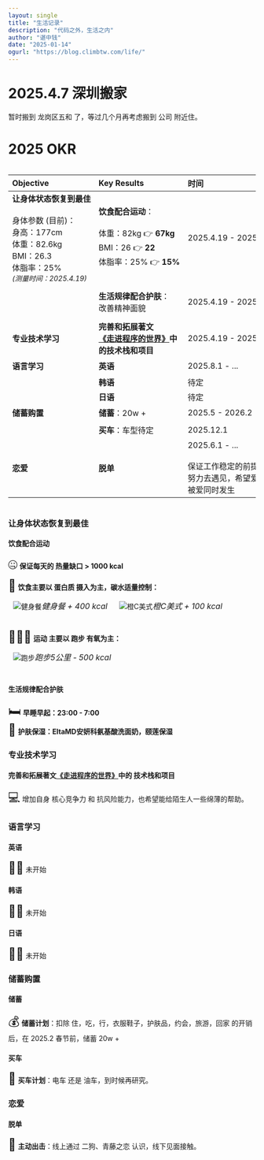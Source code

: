 ```yaml
---
layout: single
title: "生活记录"
description: "代码之外，生活之内"
author: "谌中钱"
date: "2025-01-14"
ogurl: "https://blog.climbtw.com/life/"
---
```


# 2025.4.7 深圳搬家

暂时搬到 龙岗区五和 了，等过几个月再考虑搬到 公司 附近住。

# 2025 OKR

<!-- 
进度标识：█  ░

█░░░░░░░░░ 10%
██░░░░░░░░ 20%
███░░░░░░░ 30%

状态标识：🟢未开始 🟡进行中 ✅已完成 🔴受阻
-->

<div style="overflow-x: auto">
<div style="width: 1000px;">

|**Objective**|**Key Results**|**时间**|**进度**|**状态**|
|:-|:-|:-|:-|:-|
|**让身体状态恢复到最佳** <br /><br /> <span style="font-size: 16px"> 身体参数 (目前)： <br /> 身高：177cm <br /> 体重：82.6kg <br /> BMI：26.3 <br /> 体脂率：25% <br /> <span style="font-size: 14px; font-style: italic;">(测量时间：2025.4.19) </span></span> | **饮食配合运动**： <br /><br /> <span style="font-size: 16px"> 体重：82kg 👉 **67kg** <br /> BMI：26 👉 **22** <br /> 体脂率：25% 👉 **15%**</span>|2025.4.19 - 2025.10.19|█░░░░░░░░░ 10% <br /><br /> <span style="font-size: 16px"> 体重：**??kg** <br /> BMI：**??** <br /> 体脂率：**??%** <br /> <span style="font-size: 14px; font-style: italic;">(测量时间：2025.5.3)<br/>(每周日测量一次) </span></span>|🟡 进行中|
||**生活规律配合护肤**： <br /> <span style="font-size: 16px">改善精神面貌</span>|2025.4.19 - 2025.10.19|█░░░░░░░░░ 10% <br /><br /> <span style="font-size: 16px"> 多拍照吧 </span>|🟡 进行中|
|**专业技术学习**|**完善和拓展著文 <br /> <a href="https://blog.climbtw.com/post/entering_the_world_of_programming/" target="_blank">《走进程序的世界》</a>中 <br /> 的技术栈和项目**|2025.4.19 - 2025.12.19|███░░░░░░░ 30%|🟡 进行中|
|**语言学习**|**英语**|2025.8.1 - ...|░░░░░░░░░░ 0%|🟢未开始|
||**韩语**|待定|░░░░░░░░░░ 0%|🔴受阻|
||**日语**|待定|░░░░░░░░░░ 0%|🔴受阻|
|**储蓄购置**|**储蓄**：<span style="font-size: 16px">20w +</span>|2025.5 - 2026.2|█░░░░░░░░░ 10%|🟡 进行中|
||**买车**：<span style="font-size: 16px">车型待定</span>|2025.12.1|░░░░░░░░░░ 0%|🟢未开始|
|**恋爱**|**脱单**|2025.6.1 - ... <br/><br/> <span style="font-size: 16px"> 保证工作稳定的前提下， <br /> 努力去遇见，希望爱与 <br /> 被爱同时发生|░░░░░░░░░░ 0%|🟢未开始|

</div>
</div>

### 让身体状态恢复到最佳

#### 饮食配合运动

<span style="font-size: 24px;">🤐</span> **保证每天的 热量缺口 > 1000 kcal**

<span style="font-size: 24px;">🍖</span> **饮食主要以 蛋白质 摄入为主，碳水适量控制：**
<div style="display: inline-block; vertical-align: top; max-width: 300px; margin: 0 10px 16px;"><img style="margin: 0 0 8px" src="/img/life_2025_okr_fitness_meal.jpg" alt="健身餐" title="健身餐 + 400 kcal" /><span style="font-size: 16px; font-style: italic;">健身餐 + 400 kcal</span></div>
<div style="display: inline-block; vertical-align: top; max-width: 300px; margin: 0 10px 16px;"><img style="margin: 0 0 8px" src="/img/life_2025_okr_coffee.jpg" alt="橙C美式" title="" /><span style="font-size: 16px; font-style: italic;">橙C美式 + 100 kcal</span></div>

<span style="font-size: 24px;">🏃🏻‍♂️</span> **运动 主要以 跑步 有氧为主：**
<div style="display: inline-block; vertical-align: top; max-width: 300px; margin: 0 10px 16px;"><img style="margin: 0 0 8px" src="/img/life_2025_okr_run.jpg" alt="跑步" title="跑步5公里：- 500 kcal" /><span style="font-size: 16px; font-style: italic;">跑步5公里 - 500 kcal</span></div>

#### 生活规律配合护肤

<span style="font-size: 24px;">🛏️</span> **早睡早起：23:00 - 7:00** <br />
<span style="font-size: 24px;">🫧</span> **护肤保湿：EltaMD安妍科氨基酸洗面奶，颐莲保湿**

### 专业技术学习

#### 完善和拓展著文<a href="https://blog.climbtw.com/post/entering_the_world_of_programming/" target="_blank">《走进程序的世界》</a>中的 技术栈和项目

<span style="font-size: 24px;">💻</span> 增加自身 核心竞争力 和 抗风险能力，也希望能给陌生人一些绵薄的帮助。

### 语言学习

#### 英语

<span style="font-size: 24px;">👨‍🎓</span> 未开始

#### 韩语

<span style="font-size: 24px;">👨‍🎓</span> 未开始

#### 日语

<span style="font-size: 24px;">👨‍🎓</span> 未开始

### 储蓄购置

#### 储蓄

<span style="font-size: 24px;">💰</span> **储蓄计划**：扣除 住，吃，行，衣服鞋子，护肤品，约会，旅游，回家 的开销后，在 2025.2 春节前，储蓄 20w +

#### 买车

<span style="font-size: 24px;">🚗</span> **买车计划**：电车 还是 油车，到时候再研究。

### 恋爱

#### 脱单

<span style="font-size: 24px;">💓</span> **主动出击**：线上通过 二狗、青藤之恋 认识，线下见面接触。
